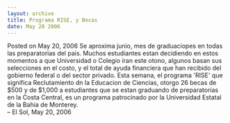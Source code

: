 ```yaml
---
layout: archive
title: Programa RISE, y Becas
date: May 20 2006
---
```





<span class="date">Posted on May 20, 2006    </span>
Se aproxima junio, mes de graduaciopes en todas las preparatorias
del pais. Muchos estudiantes estan decidiendo en estos momentos a
que Universidad o Colegio iran este otono, algunos basan sus
selecciones en el costo, y el total de ayuda financiera que han
recibido del gobierno federal o del sector privado. Esta semana, el
programa &apos;RISE&apos; que significa Reclutamiento dn la Educacion de
Ciencias, otorgo 26 becas de $500 y de $1,000 a estudiantes que se
estan graduando de preparatorias en la Costa Central, es un
programa patrocinado por la Universidad Estatal de la Bahia de
Monterey.<br>
&#x2013; El Sol, May 20, 2006<br/></br>




